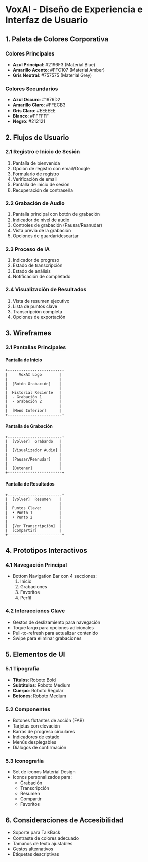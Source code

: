 # VoxAI - Diseño de Experiencia e Interfaz de Usuario

## 1. Paleta de Colores Corporativa

### Colores Principales
- **Azul Principal**: #2196F3 (Material Blue)
- **Amarillo Acento**: #FFC107 (Material Amber)
- **Gris Neutral**: #757575 (Material Grey)

### Colores Secundarios
- **Azul Oscuro**: #1976D2
- **Amarillo Claro**: #FFECB3
- **Gris Claro**: #EEEEEE
- **Blanco**: #FFFFFF
- **Negro**: #212121

## 2. Flujos de Usuario

### 2.1 Registro e Inicio de Sesión
1. Pantalla de bienvenida
2. Opción de registro con email/Google
3. Formulario de registro
4. Verificación de email
5. Pantalla de inicio de sesión
6. Recuperación de contraseña

### 2.2 Grabación de Audio
1. Pantalla principal con botón de grabación
2. Indicador de nivel de audio
3. Controles de grabación (Pausar/Reanudar)
4. Vista previa de la grabación
5. Opciones de guardar/descartar

### 2.3 Proceso de IA
1. Indicador de progreso
2. Estado de transcripción
3. Estado de análisis
4. Notificación de completado

### 2.4 Visualización de Resultados
1. Vista de resumen ejecutivo
2. Lista de puntos clave
3. Transcripción completa
4. Opciones de exportación

## 3. Wireframes

### 3.1 Pantallas Principales

#### Pantalla de Inicio
```
+------------------------+
|     VoxAI Logo        |
|                       |
|  [Botón Grabación]    |
|                       |
|  Historial Reciente   |
|  - Grabación 1        |
|  - Grabación 2        |
|                       |
|  [Menú Inferior]      |
+------------------------+
```

#### Pantalla de Grabación
```
+------------------------+
|  [Volver]  Grabando   |
|                       |
|  [Visualizador Audio] |
|                       |
|  [Pausar/Reanudar]    |
|                       |
|  [Detener]            |
+------------------------+
```

#### Pantalla de Resultados
```
+------------------------+
|  [Volver]  Resumen    |
|                       |
|  Puntos Clave:        |
|  • Punto 1            |
|  • Punto 2            |
|                       |
|  [Ver Transcripción]  |
|  [Compartir]          |
+------------------------+
```

## 4. Prototipos Interactivos

### 4.1 Navegación Principal
- Bottom Navigation Bar con 4 secciones:
  1. Inicio
  2. Grabaciones
  3. Favoritos
  4. Perfil

### 4.2 Interacciones Clave
- Gestos de deslizamiento para navegación
- Toque largo para opciones adicionales
- Pull-to-refresh para actualizar contenido
- Swipe para eliminar grabaciones

## 5. Elementos de UI

### 5.1 Tipografía
- **Títulos**: Roboto Bold
- **Subtítulos**: Roboto Medium
- **Cuerpo**: Roboto Regular
- **Botones**: Roboto Medium

### 5.2 Componentes
- Botones flotantes de acción (FAB)
- Tarjetas con elevación
- Barras de progreso circulares
- Indicadores de estado
- Menús desplegables
- Diálogos de confirmación

### 5.3 Iconografía
- Set de iconos Material Design
- Iconos personalizados para:
  - Grabación
  - Transcripción
  - Resumen
  - Compartir
  - Favoritos

## 6. Consideraciones de Accesibilidad
- Soporte para TalkBack
- Contraste de colores adecuado
- Tamaños de texto ajustables
- Gestos alternativos
- Etiquetas descriptivas 